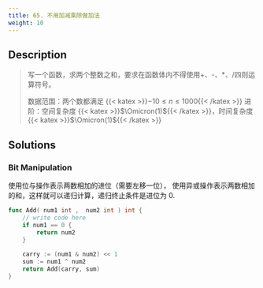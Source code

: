 ```yaml
---
title: 65. 不用加减乘除做加法
weight: 10
---
```


## Description
> 写一个函数，求两个整数之和，要求在函数体内不得使用+、-、*、/四则运算符号。
> 
> 数据范围：两个数都满足 {{< katex >}}$-10 \le n \le 1000${{< /katex >}}
> 进阶：空间复杂度 {{< katex >}}$\Omicron(1)${{< /katex >}}，时间复杂度 {{< katex >}}$\Omicron(1)${{< /katex >}}

## Solutions

### Bit Manipulation

使用位与操作表示两数相加的进位（需要左移一位）， 使用异或操作表示两数相加的和，这样就可以递归计算，递归终止条件是进位为 0.
```go
func Add( num1 int ,  num2 int ) int {
    // write code here
    if num1 == 0 {
        return num2
    }
    
    carry := (num1 & num2) << 1
    sum := num1 ^ num2
    return Add(carry, sum)
}
````
